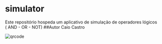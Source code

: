 # simulator
Este repositório hospeda um aplicativo de simulação de operadores lógicos ( AND - OR - NOT) 
##Autor 
Caio Castro

![qrcode]()
